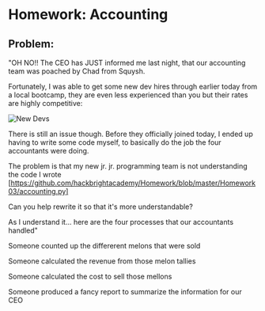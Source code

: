 Homework: Accounting
=======

Problem:
-------
"OH NO!! The CEO has JUST informed me last night, that our accounting team was poached by Chad from Squysh.

Fortunately, I was able to get some new dev hires through earlier today from a local bootcamp, they are even less experienced than you but their rates are highly competitive:

![New Devs](http://2.bp.blogspot.com/-zUyZGIGXxt4/UUH6FeX6mII/AAAAAAAAAZE/KjQivZ1OQRY/s1600/BBC+cracking+the+code+2.png)

There is still an issue though. Before they officially joined today, I ended up having to write some code myself, to basically do the job the four accountants were doing.

The problem is that my new jr. jr. programming team is not understanding the code I wrote [https://github.com/hackbrightacademy/Homework/blob/master/Homework03/accounting.py]

Can you help rewrite it so that it's more understandable?

As I understand it... here are the four processes that our accountants handled"

Someone counted up the differerent melons that were sold

Someone calculated the revenue from those melon tallies

Someone calculated the cost to sell those mellons

Someone produced a fancy report to summarize the information for our CEO
